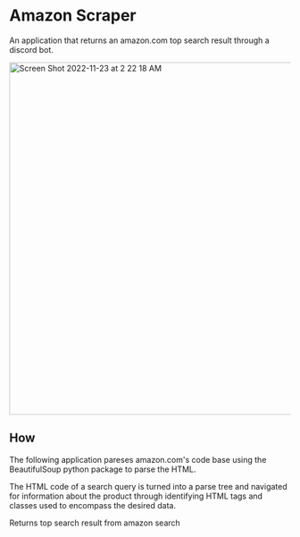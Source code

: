 # Amazon Scraper

An application that returns an amazon.com top search result through a discord bot.

<img width="631" alt="Screen Shot 2022-11-23 at 2 22 18 AM" src="https://user-images.githubusercontent.com/69515228/203491338-679093f1-6787-4108-a42f-337fa257d105.png">

## How

The following application pareses amazon.com's code base using the BeautifulSoup python package to parse the HTML.

The HTML code of a search query is turned into a parse tree and navigated for information about the product through identifying HTML tags and classes used to encompass the desired data.

Returns top search result from amazon search
